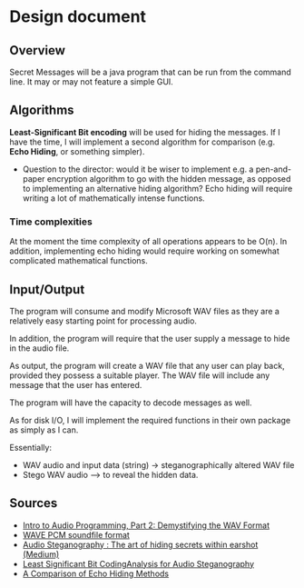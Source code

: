 # Design document

## Overview

Secret Messages will be a java program that can be run from the command line. It may or may not feature a simple GUI.

## Algorithms

__Least-Significant Bit encoding__ will be used for hiding the messages. If I have the time, I will implement a second algorithm for comparison (e.g. __Echo Hiding__, or something simpler).

- Question to the director: would it be wiser to implement e.g. a pen-and-paper encryption algorithm to go with the hidden message, as opposed to implementing an alternative hiding algorithm? Echo hiding will require writing a lot of mathematically intense functions.

### Time complexities

At the moment the time complexity of all operations appears to be O(n). In addition, implementing echo hiding would require working on somewhat complicated mathematical functions.

## Input/Output

The program will consume and modify Microsoft WAV files as they are a relatively easy starting point for processing audio. 

In addition, the program will require that the user supply a message to hide in the audio file.

As output, the program will create a WAV file that any user can play back, provided they possess a suitable player. The WAV file will include any message that the user has entered. 

The program will have the capacity to decode messages as well.

As for disk I/O, I will implement the required functions in their own package as simply as I can.

Essentially:
- WAV audio and input data (string) -> steganographically altered WAV file
- Stego WAV audio --> to reveal the hidden data.

## Sources

- [Intro to Audio Programming, Part 2: Demystifying the WAV Format](https://blogs.msdn.microsoft.com/dawate/2009/06/23/intro-to-audio-programming-part-2-demystifying-the-wav-format/)
- [WAVE PCM soundfile format](http://soundfile.sapp.org/doc/WaveFormat/)
- [Audio Steganography : The art of hiding secrets within earshot (Medium)](https://medium.com/@sumit.arora/audio-steganography-the-art-of-hiding-secrets-within-earshot-part-2-of-2-c76b1be719b3)
- [Least Significant Bit CodingAnalysis for Audio Steganography](http://www.fgcomputing.com/papers/04.%20Audio.pdf)
- [A Comparison of Echo Hiding Methods](https://pdfs.semanticscholar.org/6123/8f8522044acdef51ad3ed64f6593ba9b3308.pdf)